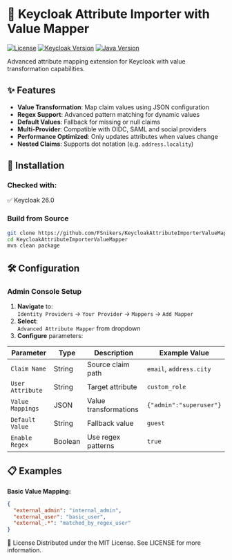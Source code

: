 # 🔑 Keycloak Attribute Importer with Value Mapper

[![License](https://img.shields.io/badge/License-MIT-green.svg)](https://github.com/FSnikers/KeycloakAttributeImporterValueMapper/blob/master/LICENSE)
[![Keycloak Version](https://img.shields.io/badge/Keycloak-26.0%2B-blue)](https://www.keycloak.org)
[![Java Version](https://img.shields.io/badge/Java-17%2B-orange)](https://openjdk.org)

Advanced attribute mapping extension for Keycloak with value transformation capabilities.

## ✨ Features

- **Value Transformation**: Map claim values using JSON configuration
- **Regex Support**: Advanced pattern matching for dynamic values
- **Default Values**: Fallback for missing or null claims
- **Multi-Provider**: Compatible with OIDC, SAML and social providers
- **Performance Optimized**: Only updates attributes when values change
- **Nested Claims**: Supports dot notation (e.g. `address.locality`)

## 🚀 Installation

### Checked with:
✅ Keycloak 26.0

### Build from Source
```bash
git clone https://github.com/FSnikers/KeycloakAttributeImporterValueMapper.git
cd KeycloakAttributeImporterValueMapper
mvn clean package
```

## 🛠 Configuration

### Admin Console Setup
1. **Navigate** to:  
   `Identity Providers` → `Your Provider` → `Mappers` → `Add Mapper`
2. **Select**:  
   `Advanced Attribute Mapper` from dropdown
3. **Configure** parameters:

| Parameter        | Type    | Description                     | Example Value                |
|------------------|---------|---------------------------------|------------------------------|
| `Claim Name`     | String  | Source claim path               | `email`, `address.city`      |
| `User Attribute` | String  | Target attribute                | `custom_role`                |
| `Value Mappings` | JSON    | Value transformations           | `{"admin":"superuser"}`      |
| `Default Value`  | String  | Fallback value                  | `guest`                      |
| `Enable Regex`   | Boolean | Use regex patterns              | `true`                       |

## 📋 Examples

**Basic Value Mapping:**
```json
{
  "external_admin": "internal_admin",
  "external_user": "basic_user",
  "external_.*": "matched_by_regex_user"
}
```


📜 License
Distributed under the MIT License. See LICENSE for more information.
